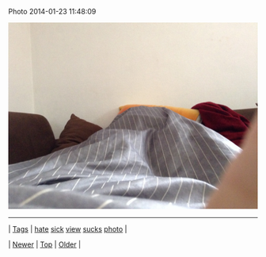 <!--
title: Photo 2014-01-23 11
date: 2020-06-28T15:27:00.258Z
tags: hate, sick, view, sucks, photo
-->


Photo 2014-01-23 11:48:09

![](74270228117-0.jpg)

<!--BOTTOM-POST-NAVIGATION-->
---

| [Tags](tags.md) | [hate](tag-hate.md) [sick](tag-sick.md) [view](tag-view.md) [sucks](tag-sucks.md) [photo](tag-photo.md) |

| [Newer](74186645740.md) | [Top](index.md) | [Older](74270406624.md) |